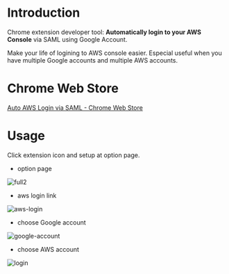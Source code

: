 # Introduction
Chrome extension developer tool: **Automatically login to your AWS Console** via SAML using Google Account.

Make your life of logining to AWS console easier. Especial useful when you have multiple Google accounts and multiple AWS accounts.

# Chrome Web Store

[Auto AWS Login via SAML \- Chrome Web Store](https://chrome.google.com/webstore/detail/auto-aws-login-via-saml/nliflknbgjenggmckjokjmfbhbgfoehh?hl=ja)

# Usage
Click extension icon and setup at option page.

- option page

![full2](https://user-images.githubusercontent.com/853200/55218910-c9e61c00-5246-11e9-8302-202292c1c820.png)

- aws login link

![aws-login](https://user-images.githubusercontent.com/853200/55082031-4a403c00-50e4-11e9-9128-127a0830419e.png)

- choose Google account

![google-account](https://user-images.githubusercontent.com/853200/55082032-4a403c00-50e4-11e9-954b-adf34a71b882.png)

- choose AWS account

![login](https://user-images.githubusercontent.com/853200/55082033-4a403c00-50e4-11e9-8797-0bc538e142f8.png)
